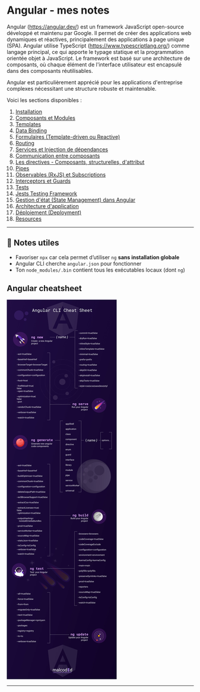 # Angular - mes notes

Angular (https://angular.dev/) est un framework JavaScript open-source développé et maintenu par Google. Il permet de créer des applications web dynamiques et réactives, principalement des applications à page unique (SPA). Angular utilise TypeScript (https://www.typescriptlang.org/) comme langage principal, ce qui apporte le typage statique et la programmation orientée objet à JavaScript. Le framework est basé sur une architecture de composants, où chaque élément de l'interface utilisateur est encapsulé dans des composants réutilisables.


Angular est particulièrement apprécié pour les applications d'entreprise complexes nécessitant une structure robuste et maintenable.

Voici les sections disponibles :

1. [Installation](docs/01-angular-install.md)
2. [Composants et Modules](docs/02-angular-modules-components.md)
3. [Templates](docs/03-angular-templates.md)
4. [Data Binding](docs/04-angular-data-binding.md)
5. [Formulaires (Template-driven ou Reactive)](docs/05-angular-forms.md)
6. [Routing](docs/06-angular-routing.md)
7. [Services et Injection de dépendances](docs/07-angular-services.md)
8. [Communication entre composants](docs/08-angular-component-communication.md)
9. [Les directives - Composants, structurelles, d'attribut](docs/09-angular-custom-directives-guide.md)
10. [Pipes](docs/10-angular-pipes.md)
11. [Observables (RxJS) et Subscriptions](docs/11-angular-observables-vs-promises.md)
12. [Interceptors et Guards](docs/12-angular-interceptors-guards.md)
13. [Tests](docs/13-angular-tests.md)
14. [Jests Testing Framework](docs/14-angular-tests-jest.md)
15. [Gestion d'état (State Management) dans Angular](docs/15-angular-state-management.md)
16. [Architecture d'application ](docs/16-angular-architecture.md)
17. [Déploiement (Deployment)](docs/17-angular-deploiement.md)
18. [Resources](docs/18-angular-resources.md)

---

## 📌 Notes utiles

- Favoriser `npx` car cela permet d’utiliser `ng` **sans installation globale**
- Angular CLI cherche `angular.json` pour fonctionner
- Ton `node_modules/.bin` contient tous les exécutables locaux (dont `ng`)


## Angular cheatsheet
![Angular cheatsheet](images/angular-cli-cheat-sheet.9X-IsgXf_yph9l.webp)

---

